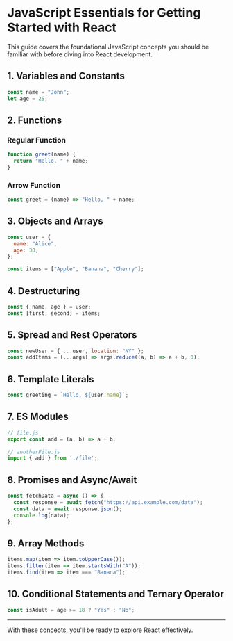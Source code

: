 
# JavaScript Essentials for Getting Started with React

This guide covers the foundational JavaScript concepts you should be familiar with before diving into React development.

## 1. Variables and Constants
```js
const name = "John";
let age = 25;
```

## 2. Functions
### Regular Function
```js
function greet(name) {
  return "Hello, " + name;
}
```

### Arrow Function
```js
const greet = (name) => "Hello, " + name;
```

## 3. Objects and Arrays
```js
const user = {
  name: "Alice",
  age: 30,
};

const items = ["Apple", "Banana", "Cherry"];
```

## 4. Destructuring
```js
const { name, age } = user;
const [first, second] = items;
```

## 5. Spread and Rest Operators
```js
const newUser = { ...user, location: "NY" };
const addItems = (...args) => args.reduce((a, b) => a + b, 0);
```

## 6. Template Literals
```js
const greeting = `Hello, ${user.name}`;
```

## 7. ES Modules
```js
// file.js
export const add = (a, b) => a + b;

// anotherFile.js
import { add } from './file';
```

## 8. Promises and Async/Await
```js
const fetchData = async () => {
  const response = await fetch("https://api.example.com/data");
  const data = await response.json();
  console.log(data);
};
```

## 9. Array Methods
```js
items.map(item => item.toUpperCase());
items.filter(item => item.startsWith("A"));
items.find(item => item === "Banana");
```

## 10. Conditional Statements and Ternary Operator
```js
const isAdult = age >= 18 ? "Yes" : "No";
```

---

With these concepts, you'll be ready to explore React effectively.
